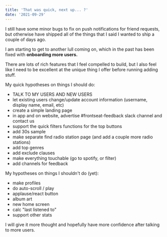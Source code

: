 ```yaml
---
title: 'That was quick, next up... ?'
date: '2021-09-29'
---
```


I still have some minor bugs to fix on push notifications for friend requests, but otherwise have shipped all of the things that I said I wanted to ship a couple of days ago.

I am starting to get to another lull coming on, which in the past has been fixed with <b>onboarding more users.</b>

There are lots of rich features that I feel compelled to build, but I also feel like I need to be excellent at the unique thing I offer before running adding stuff.

My quick hypotheses on things I should do:
 * TALK TO MY USERS AND NEW USERS
 * let existing users change/update account information (username, display name, email, etc)
 * create a simple landing page
 * in app and on website, advertise #frontseat-feedback slack channel and contact us
 * support the quick filters functions for the top buttons
 * add 30s sample
 * make separate find radio station page (and add a couple more radio stations)
 * add top genres
 * add exclude clauses
 * make everything touchable (go to spotify, or filter)
 * add channels for feedback

My hypotheses on things I shouldn't do (yet):
 * make profiles
 * do auto-scroll / play
 * applause/react button
 * album art
 * new home screen
 * calc "last listened to"
 * support other stats

 I will give it more thought and hopefully have more confidence after talking to more users.
